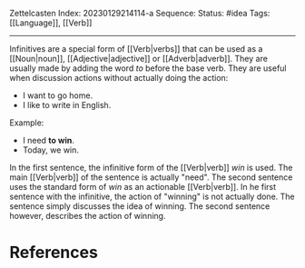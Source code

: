 Zettelcasten Index: 20230129214114-a
Sequence:
Status: #idea
Tags: [[Language]], [[Verb]]

---

Infinitives are a special form of [[Verb|verbs]] that can be used as a [[Noun|noun]], [[Adjective|adjective]] or [[Adverb|adverb]]. They are usually made by adding the word *to* before the base verb. They are useful when discussion actions without actually doing the action:
- I want to go home.
- I like to write in English.

Example:
- I need **to win**.
- Today, we win.

In the first sentence, the infinitive form of the [[Verb|verb]] *win* is used. The main [[Verb|verb]] of the sentence is actually "need". The second sentence uses the standard form of *win* as an actionable [[Verb|verb]]. In he first sentence with the infinitive, the action of "winning" is not actually done. The sentence simply discusses the idea of winning. The second sentence however, describes the action of winning.

# References